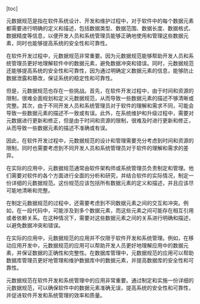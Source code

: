 
[toc]                    
                
                
元数据规范是指在软件系统设计、开发和维护过程中，对于软件中的每个数据元素都需要进行明确的定义和描述，包括数据类型、数据范围、数据长度、数据格式、数据精度等信息，以便开发人员和系统管理员能够正确地使用和管理这些数据元素，同时也能够提高系统的安全性和可靠性。

在软件开发过程中，元数据规范非常重要。因为元数据规范能够帮助开发人员和系统管理员更好地理解软件中的数据元素，避免数据冲突和错误。同时，元数据规范还能够提高系统的安全性和可靠性，因为通过明确定义数据元素的信息，能够防止数据泄露和篡改，保证系统的稳定性和可靠性。

但是，元数据规范也存在一些挑战。首先，在软件开发过程中，由于时间和资源的限制，很难全面规划和定义元数据规范，从而导致一些数据元素的描述不够清晰或完整。其次，由于不同开发人员和系统管理员对于软件的理解和需求不同，可能会导致一些数据元素的描述不一致或有误。此外，在系统维护和升级过程中，需要对元数据进行更新和修正，但是由于时间和资源的限制，很难及时进行更新和修正，从而导致一些数据元素的描述不准确或有误。

因此，在软件开发过程中，元数据规范的设计和管理需要充分考虑到时间和资源的限制，同时也需要考虑到不同开发人员和系统管理员对于软件的理解和需求的差异。

在实际的应用中，元数据规范通常由软件架构师或系统管理员负责制定和管理。他们需要对软件的各个方面进行全面的分析和研究，并结合软件的实际情况，制定一份详细的元数据规范。这份规范应该包括所有数据元素的定义和描述，并且应该尽可能地清晰和完整。

在制定元数据规范的过程中，还需要考虑到不同数据元素之间的交互和冲突。例如，在一段代码中，可能涉及到多个数据元素，而这些元素之间可能存在相互引用或者依赖关系。在这种情况下，需要对这些数据元素之间的关系进行明确和描述，以避免数据冲突和错误。

在实际的应用中，元数据规范的应用并不仅限于软件开发和系统管理。例如，在移动应用开发中，元数据规范的应用可以帮助开发人员更好地理解应用中的数据元素，并保证数据的正确性和完整性。在数据库管理中，元数据规范的应用可以帮助数据库管理员更好地管理和维护数据库中的数据元素，并提高数据库的安全性和可靠性。

元数据规范在软件开发和系统管理中的应用非常重要。通过制定和实施一份详细的元数据规范，可以确保软件中的数据元素准确无误，提高系统的安全性和可靠性，并促进软件开发和系统管理的效率和质量。

